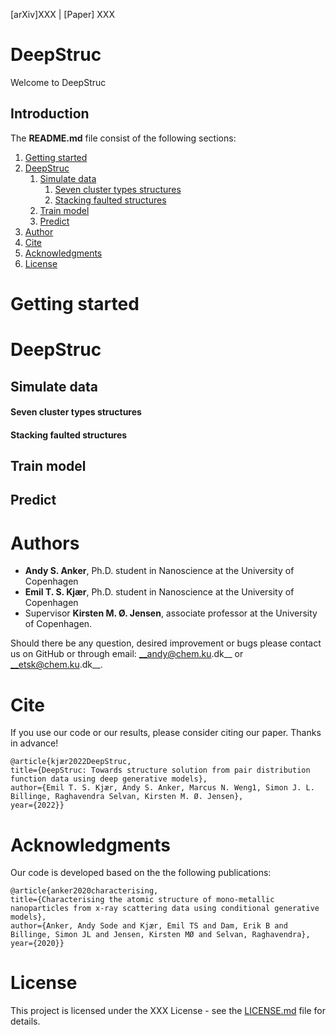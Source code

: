 [arXiv]XXX  |  [Paper] XXX

# DeepStruc
Welcome to DeepStruc

## Introduction

The __README.md__ file consist of the following sections:

1. [Getting started](#getting-started)
2. [DeepStruc](#DeepStruc)
    1. [Simulate data](#simulate-data)
        1. [Seven cluster types structures](#seven-cluster-types-structures)
        2. [Stacking faulted structures](#stacking-faulted-structures)
    2. [Train model](#train-model)
    3. [Predict](#predict)
3. [Author](#author)
4. [Cite](#cite)
5. [Acknowledgments](#Acknowledgments)
6. [License](#license)

# Getting started


# DeepStruc

## Simulate data

#### Seven cluster types structures

#### Stacking faulted structures

## Train model

## Predict

# Authors
* __Andy S. Anker__, Ph.D. student in Nanoscience at the University of Copenhagen   
* __Emil T. S. Kjær__, Ph.D. student in Nanoscience at the University of Copenhagen   
* Supervisor __Kirsten M. Ø. Jensen__, associate professor at the University of Copenhagen.  
 
Should there be any question, desired improvement or bugs please contact us on GitHub or 
through email: __andy@chem.ku.dk__ or __etsk@chem.ku.dk__.

# Cite
If you use our code or our results, please consider citing our paper. Thanks in advance!
```
@article{kjær2022DeepStruc,
title={DeepStruc: Towards structure solution from pair distribution function data using deep generative models},
author={Emil T. S. Kjær, Andy S. Anker, Marcus N. Weng1, Simon J. L. Billinge, Raghavendra Selvan, Kirsten M. Ø. Jensen},
year={2022}}
```

# Acknowledgments
Our code is developed based on the the following publications:
```
@article{anker2020characterising,
title={Characterising the atomic structure of mono-metallic nanoparticles from x-ray scattering data using conditional generative models},
author={Anker, Andy Sode and Kjær, Emil TS and Dam, Erik B and Billinge, Simon JL and Jensen, Kirsten MØ and Selvan, Raghavendra},
year={2020}}
```

# License
This project is licensed under the XXX License - see the [LICENSE.md](LICENSE.md) file for details.
